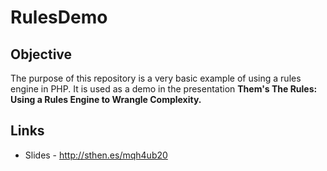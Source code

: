 # RulesDemo

## Objective

The purpose of this repository is a very basic example of using a rules engine 
in PHP. It is used as a demo in the presentation **Them's The Rules: Using a 
Rules Engine to Wrangle Complexity.**

## Links

 * Slides - <http://sthen.es/mqh4ub20>
